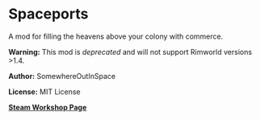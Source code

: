 # Spaceports
A mod for filling the heavens above your colony with commerce.

**Warning:** This mod is *deprecated* and will not support Rimworld versions >1.4.

**Author:** SomewhereOutInSpace

**License:** MIT License

[**Steam Workshop Page**](https://steamcommunity.com/sharedfiles/filedetails/?id=2663999215)

